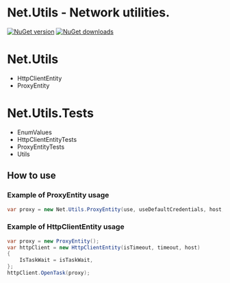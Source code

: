 # **Net.Utils** - Network utilities.

[![NuGet version](https://img.shields.io/nuget/v/Net.Utils.svg?style=flat)](https://www.nuget.org/packages/Net.Utils/)
[![NuGet downloads](https://img.shields.io/nuget/dt/Net.Utils.svg)](https://www.nuget.org/packages/Net.Utils/)

# Net.Utils
- HttpClientEntity
- ProxyEntity

# Net.Utils.Tests
- EnumValues
- HttpClientEntityTests
- ProxyEntityTests
- Utils


## How to use
### Example of ProxyEntity usage
```C#
var proxy = new Net.Utils.ProxyEntity(use, useDefaultCredentials, host, port, domain, username, password);
```
### Example of HttpClientEntity usage
```C#
var proxy = new ProxyEntity();
var httpClient = new HttpClientEntity(isTimeout, timeout, host)
{
    IsTaskWait = isTaskWait,
};
httpClient.OpenTask(proxy);
```
